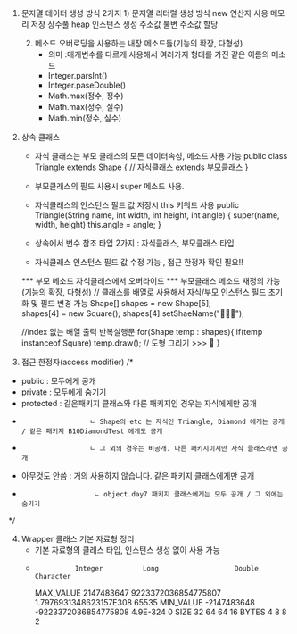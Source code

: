 1. 문자열 데이터 생성 방식 2가지
    1)
                           문지열 리터럴 생성 방식        new 연산자 사용 
        메모리 저장         상수풀                         heap
        인스턴스 생성       주소값 불변                    주소값 할당

    2) 메소드 오버로딩을 사용하는 내장 메소드들(기능의 확장, 다형성)
        - 의미 :매개변수를 다르게 사용해서 여러가지 형태를 가진 같은 이름의 메소드
        - Integer.parsInt()
        - Integer.paseDouble()
        - Math.max(정수, 정수)
        - Math.max(정수, 실수)
        - Math.min(정수, 실수)

2. 상속 클래스
    -  자식 클래스는 부모 클래스의 모든 데이터속성, 메소드 사용 가능 
    public class Triangle extends Shape { // 자식클래스 extends 부모클래스 }

    - 부모클래스의 필드 사용시 super 메소드 사용.
    - 자식클래스의 인스턴스 필드 값 저장시 this 키워드 사용
    public Triangle(String name, int width, int height, int angle) {
        super(name, width, height)
        this.angle = angle;
    }
    - 상속에서 변수 참조 타입 2가지 : 자식클래스, 부모클래스 타입
    - 자식클래스 인스턴스 필드 값 수정 가능 , 접근 한정자 확인 필요!!
    
    *** 부모 메소드 자식클래스에서 오버라이드  ***
     부모클래스 메소드 재정의 가능(기능의 확장, 다형성)
    // 클래스를 배열로 사용해서 자식/부모 인스턴스 필드 초기화 및 필드 변경 가능
    Shape[] shapes = new Shape[5];  
    shapes[4] = new Square();
    shapes[4].setShaeName("🎲🎲🎲");

    //index 없는 배열 출력 반복실행문
    for(Shape temp : shapes){
        if(temp instanceof Square)
            temp.draw();     // 도형 그리기 >>> 🎁
    }

    
3. 접근 한정자(access modifier)
/* 
 * public           : 모두에게 공개
 * private          : 모두에게 숨기기
 * protected        : 같은패키지 클래스와 다른 패키지인 경우는 자식에게만 공개
 *                      ㄴ Shape의 etc 는 자식인 Triangle, Diamond 에게는 공개 / 같은 패키지 B10DiamondTest 에게도 공개
 *                      ㄴ 그 외의 경우는 비공개. 다른 패키지이지만 자식 클래스라면 공개
 * 아무것도 안씀     : 거의 사용하지 않습니다. 같은 패키지 클래스에게만 공개
 *                       ㄴ object.day7 패키지 클래스에게는 모두 공개 / 그 외에는 숨기기
 */



4. Wrapper 클래스 기본 자료형 정리
    - 기본 자료형의 클래스 타입, 인스턴스 생성 없이 사용 가능
    -               Integer          Long                   Double                  Character  
        MAX_VALUE   2147483647      9223372036854775807     1.7976931348623157E308  65535
        MIN_VALUE   -2147483648     -9223372036854775808    4.9E-324                0
        SIZE        32              64                      64                      16
        BYTES       4               8                       8                       2


